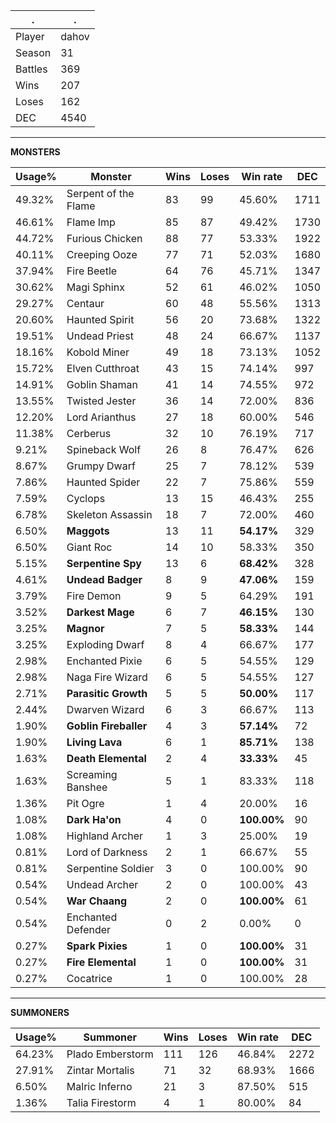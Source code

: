 .|.
|-|-
Player|dahov
Season|31
Battles|369
Wins|207
Loses|162
DEC|4540

---
**MONSTERS**

Usage%|Monster|Wins|Loses|Win rate|DEC|
-|-|-|-|-|-|
49.32%|Serpent of the Flame|83|99|45.60%|1711|
46.61%|Flame Imp|85|87|49.42%|1730|
44.72%|Furious Chicken|88|77|53.33%|1922|
40.11%|Creeping Ooze|77|71|52.03%|1680|
37.94%|Fire Beetle|64|76|45.71%|1347|
30.62%|Magi Sphinx|52|61|46.02%|1050|
29.27%|Centaur|60|48|55.56%|1313|
20.60%|Haunted Spirit|56|20|73.68%|1322|
19.51%|Undead Priest|48|24|66.67%|1137|
18.16%|Kobold Miner|49|18|73.13%|1052|
15.72%|Elven Cutthroat|43|15|74.14%|997|
14.91%|Goblin Shaman|41|14|74.55%|972|
13.55%|Twisted Jester|36|14|72.00%|836|
12.20%|Lord Arianthus|27|18|60.00%|546|
11.38%|Cerberus|32|10|76.19%|717|
9.21%|Spineback Wolf|26|8|76.47%|626|
8.67%|Grumpy Dwarf|25|7|78.12%|539|
7.86%|Haunted Spider|22|7|75.86%|559|
7.59%|Cyclops|13|15|46.43%|255|
6.78%|Skeleton Assassin|18|7|72.00%|460|
6.50%|**Maggots**|13|11|**54.17%**|329|
6.50%|Giant Roc|14|10|58.33%|350|
5.15%|**Serpentine Spy**|13|6|**68.42%**|328|
4.61%|**Undead Badger**|8|9|**47.06%**|159|
3.79%|Fire Demon|9|5|64.29%|191|
3.52%|**Darkest Mage**|6|7|**46.15%**|130|
3.25%|**Magnor**|7|5|**58.33%**|144|
3.25%|Exploding Dwarf|8|4|66.67%|177|
2.98%|Enchanted Pixie|6|5|54.55%|129|
2.98%|Naga Fire Wizard|6|5|54.55%|127|
2.71%|**Parasitic Growth**|5|5|**50.00%**|117|
2.44%|Dwarven Wizard|6|3|66.67%|113|
1.90%|**Goblin Fireballer**|4|3|**57.14%**|72|
1.90%|**Living Lava**|6|1|**85.71%**|138|
1.63%|**Death Elemental**|2|4|**33.33%**|45|
1.63%|Screaming Banshee|5|1|83.33%|118|
1.36%|Pit Ogre|1|4|20.00%|16|
1.08%|**Dark Ha'on**|4|0|**100.00%**|90|
1.08%|Highland Archer|1|3|25.00%|19|
0.81%|Lord of Darkness|2|1|66.67%|55|
0.81%|Serpentine Soldier|3|0|100.00%|90|
0.54%|Undead Archer|2|0|100.00%|43|
0.54%|**War Chaang**|2|0|**100.00%**|61|
0.54%|Enchanted Defender|0|2|0.00%|0|
0.27%|**Spark Pixies**|1|0|**100.00%**|31|
0.27%|**Fire Elemental**|1|0|**100.00%**|31|
0.27%|Cocatrice|1|0|100.00%|28|

---
**SUMMONERS**

Usage%|Summoner|Wins|Loses|Win rate|DEC|
-|-|-|-|-|-|
64.23%|Plado Emberstorm|111|126|46.84%|2272|
27.91%|Zintar Mortalis|71|32|68.93%|1666|
6.50%|Malric Inferno|21|3|87.50%|515|
1.36%|Talia Firestorm|4|1|80.00%|84|
